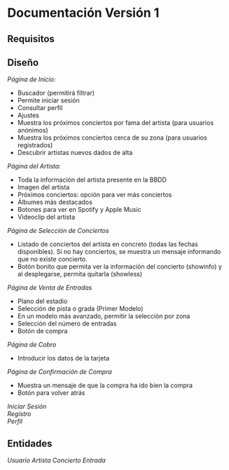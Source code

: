 # Documentación Versión 1
## Requisitos

## Diseño
<em>Página de Inicio:</em>
<ul>
  <li>Buscador (permitirá filtrar)</li>
  <li>Permite iniciar sesión</li>
  <li>Consultar perfil</li>
  <li>Ajustes</li>
  <li>Muestra los próximos conciertos por fama del artista (para usuarios anónimos)</li>
  <li>Muestra los próximos conciertos cerca de su zona (para usuarios registrados)</li>
  <li>Descubrir artistas nuevos dados de alta</li>
</ul>
<em>Página del Artista:</em>
<ul>
  <li>Toda la información del artista presente en la BBDD</li>
  <li>Imagen del artista</li>
  <li>Próximos conciertos: opción para ver más conciertos</li>
  <li>Álbumes más destacados</li>
  <li>Botones para ver en Spotify y Apple Music</li>
  <li>Videoclip del artista</li>
</ul>
<em>Página de Selección de Conciertos</em>
<ul>
  <li>Listado de conciertos del artista en concreto (todas las fechas disponibles). Si no hay conciertos, se muestra un mensaje informando que no existe concierto.</li>
  <li>Botón bonito que permita ver la información del concierto (showinfo) y al desplegarse, permita quitarla (showless)</li>
</ul>
<em>Página de Venta de Entradas</em>
<ul>
  <li>Plano del estadio</li>
  <li>Selección de pista o grada (Primer Modelo)</li>
  <li>En un modelo más avanzado, permitir la selección por zona</li>
  <li>Selección del número de entradas</li>
  <li>Botón de compra</li>
</ul>
<em>Página de Cobro</em>
<ul>
  <li>Introducir los datos de la tarjeta</li>
</ul>
<em>Página de Confirmación de Compra</em>
<ul>
  <li>Muestra un mensaje de que la compra ha ido bien la compra</li>
  <li>Botón para volver atrás</li>
</ul>
<em>Iniciar Sesión</em> <br>
<em>Registro</em> <br>
<em>Perfil</em> <br>

## Entidades
<em>Usuario</em>
<em>Artista</em>
<em>Concierto</em>
<em>Entrada</em>
